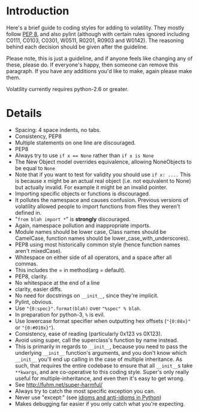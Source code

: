 # Introduction

Here's a brief guide to coding styles for adding to volatility.  They mostly follow [PEP 8](http://www.python.org/dev/peps/pep-0008), and also pylint (although with certain rules ignored including C0111, C0103, C0301, W0511, R0201, R0903 and W0142).  The reasoning behind each decision should be given after the guideline.

Please note, this is just a guideline, and if anyone feels like changing any of these, please do.  If everyone's happy, then someone can remove this paragraph.  If you have any additions you'd like to make, again please make them.

Volatility currently requires python-2.6 or greater.

# Details

- Spacing: 4 space indents, no tabs.
- Consistency, PEP8
- Multiple statements on one line are discouraged.
- PEP8
- Always try to use `if x == None` rather than `if x is None`
- The New Object model overrides equivalence, allowing NoneObjects to be equal to `None`
- Note that if you want to test for validity you should use `if x: ....`  This is because x might be an actual real object (i.e. not equivalent to None) but actually invalid. For example it might be an invalid pointer.
- Importing specific objects or functions is discouraged.
- It pollutes the namespace and causes confusion.  Previous versions of volatility allowed people to import functions from files they weren't defined in.
- "`from blah import *`" is **strongly** discouraged.
- Again, namespace pollution and inappropriate imports.
- Module names should be lower case, Class names should be CamelCase, function names should be lower_case_with_underscores).
- PEP8 using most historically common style (hence function names aren't mixedCase).
- Whitespace on either side of all operators, and a space after all commas.
- This includes the = in method(arg = default).
- PEP8, clarity.
- No whitespace at the end of a line
- clarity, easier diffs.
- No need for docstrings on `__init__`, since they're implicit.
- Pylint, obvious.
- Use `"{0:spec}".format(blah)` over `"%spec" % blah`.
- In preparation for python-3, `%` is evil.
- Use lowercase format specifier when outputting hex offsets (`"{0:08x}"` or `"{0:#010x}"`).
- Consistency, ease of reading (particularly 0x123 vs 0X123).
- Avoid using super, call the superclass's function by name instead.
- This is primarily in regards to `__init__`, because you need to pass the underlying `__init__` function's arguments, and you don't know which `__init__` you'll end up calling in the case of multiple inheritance.  As such, that requires the entire codebase to ensure that all `__init__`s take `**kwargs`, and are co-operative to this coding style.  Super's only really useful for multiple-inheritance, and even then it's easy to get wrong.
- See http://fuhm.net/super-harmful/
- Always try to catch the most specific exception you can.
- Never use "except:" (see [idioms and anti-idioms in Python](http://docs.python.org/howto/doanddont.html#except))
- Makes debugging far easier if you only catch what you're expecting.
